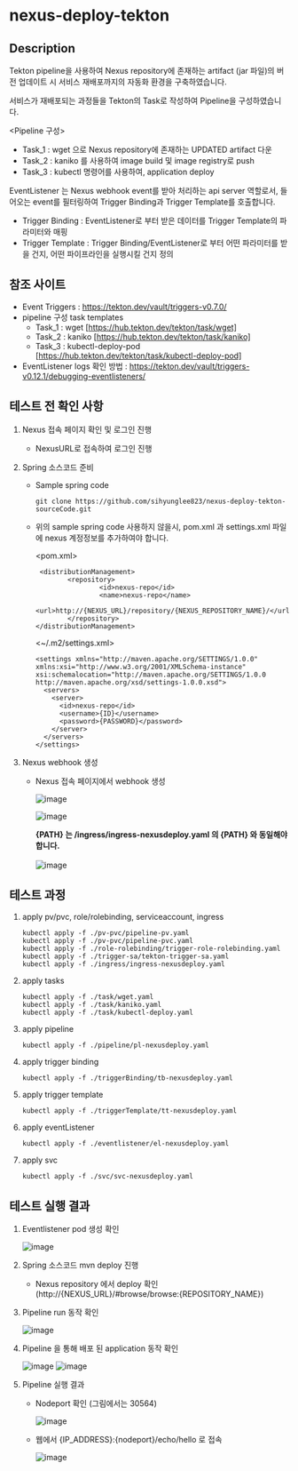 # nexus-deploy-tekton

## Description
Tekton pipeline을 사용하여 Nexus repository에 존재하는 artifact (jar 파일)의 버전 업데이트 시 서비스 재배포까지의 자동화 환경을 구축하였습니다. 

서비스가 재배포되는 과정들을 Tekton의 Task로 작성하여 Pipeline을 구성하였습니다.

<Pipeline 구성>
- Task_1 : wget 으로 Nexus repository에 존재하는 UPDATED artifact 다운
- Task_2 : kaniko 를 사용하여 image build 및 image registry로 push
- Task_3 : kubectl 명령어를 사용하여, application deploy 

 EventListener 는 Nexus webhook event를 받아 처리하는 api server 역할로서, 들어오는 event를 필터링하여 Trigger Binding과 Trigger Template를 호출합니다.
 
 - Trigger Binding : EventListener로 부터 받은 데이터를 Trigger Template의 파라미터와 매핑
 - Trigger Template : Trigger Binding/EventListener로 부터 어떤 파라미터를 받을 건지, 어떤 파이프라인을 실행시킬 건지 정의 

## 참조 사이트
- Event Triggers : https://tekton.dev/vault/triggers-v0.7.0/
- pipeline 구성 task templates
    - Task_1 : wget [https://hub.tekton.dev/tekton/task/wget]
    - Task_2 : kaniko [https://hub.tekton.dev/tekton/task/kaniko]
    - Task_3 : kubectl-deploy-pod [https://hub.tekton.dev/tekton/task/kubectl-deploy-pod]
- EventListener logs 확인 방법 : https://tekton.dev/vault/triggers-v0.12.1/debugging-eventlisteners/

## 테스트 전 확인 사항
1. Nexus 접속 페이지 확인 및 로그인 진행 
    - NexusURL로 접속하여 로그인 진행
2. Spring 소스코드 준비
    - Sample spring code
        ```
        git clone https://github.com/sihyunglee823/nexus-deploy-tekton-sourceCode.git
        ```
    - 위의 sample spring code 사용하지 않을시, pom.xml 과 settings.xml 파일에 nexus 계정정보를 추가하여야 합니다.
    
        <pom.xml>
        ```
         <distributionManagement>
                <repository>
                        <id>nexus-repo</id>
                        <name>nexus-repo</name>
                        <url>http://{NEXUS_URL}/repository/{NEXUS_REPOSITORY_NAME}/</url>
                </repository>
        </distributionManagement>
        ```
        
        <~/.m2/settings.xml>
        ```
        <settings xmlns="http://maven.apache.org/SETTINGS/1.0.0" xmlns:xsi="http://www.w3.org/2001/XMLSchema-instance" xsi:schemalocation="http://maven.apache.org/SETTINGS/1.0.0 http://maven.apache.org/xsd/settings-1.0.0.xsd">
          <servers>
            <server>
              <id>nexus-repo</id>
              <username>{ID}</username>
              <password>{PASSWORD}</password>
            </server>
          </servers>
        </settings>
        ```
3. Nexus webhook 생성

    - Nexus 접속 페이지에서 webhook 생성
    
        ![image](/figure/nexus_page.png)
        
        ![image](/figure/nexus_webhook_1.png)
        
        **{PATH} 는 /ingress/ingress-nexusdeploy.yaml 의 {PATH} 와 동일해야 합니다.**
        <br></br>
        ![image](/figure/nexus_webhook.png)

## 테스트 과정
1. apply pv/pvc, role/rolebinding, serviceaccount, ingress
    ```
    kubectl apply -f ./pv-pvc/pipeline-pv.yaml
    kubectl apply -f ./pv-pvc/pipeline-pvc.yaml
    kubectl apply -f ./role-rolebinding/trigger-role-rolebinding.yaml
    kubectl apply -f ./trigger-sa/tekton-trigger-sa.yaml
    kubectl apply -f ./ingress/ingress-nexusdeploy.yaml
    ```
2. apply tasks
    ```
    kubectl apply -f ./task/wget.yaml
    kubectl apply -f ./task/kaniko.yaml
    kubectl apply -f ./task/kubectl-deploy.yaml
    ```
3. apply pipeline
    ```
    kubectl apply -f ./pipeline/pl-nexusdeploy.yaml
    ```
4. apply trigger binding
    ```
    kubectl apply -f ./triggerBinding/tb-nexusdeploy.yaml
    ```
5. apply trigger template
    ```
    kubectl apply -f ./triggerTemplate/tt-nexusdeploy.yaml
    ```
6. apply eventListener
    ```
    kubectl apply -f ./eventlistener/el-nexusdeploy.yaml
    ```
7. apply svc
    ```
    kubectl apply -f ./svc/svc-nexusdeploy.yaml
    ```
## 테스트 실행 결과
1. Eventlistener pod 생성 확인

    ![image](/figure/kubectl_pod_before_deploy.png)

2. Spring 소스코드 mvn deploy 진행
    - Nexus repository 에서 deploy 확인 (http://{NEXUS_URL}/#browse/browse:{REPOSITORY_NAME})

3. Pipeline run 동작 확인

    ![image](/figure/kubectl_pod_after_deploy.png)

4. Pipeline 을 통해 배포 된 application 동작 확인

    ![image](/figure/kubectl_check_createdApp.png)
    ![image](/figure/kubectl_logs_echomaven.png)

5. Pipeline 실행 결과
    - Nodeport 확인 (그림에서는 30564)

        ![image](/figure/kubectl_get_svc.png)

    - 웹에서 {IP_ADDRESS}:{nodeport}/echo/hello 로 접속

        ![image](/figure/result.png)
